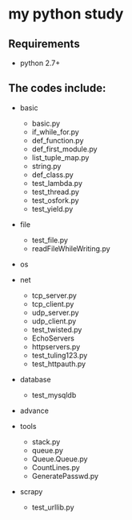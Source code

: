 my python study
======================================


Requirements
------------
* python 2.7+

The codes include:
------------
* basic
    - basic.py
    - if_while_for.py
    - def_function.py
    - def_first_module.py
    - list_tuple_map.py
    - string.py
    - def_class.py
    - test_lambda.py
    - test_thread.py
    - test_osfork.py
    - test_yield.py
* file
    - test_file.py
    - readFileWhileWriting.py

* os

* net
    - tcp_server.py
    - tcp_client.py
    - udp_server.py
    - udp_client.py
    - test_twisted.py
    - EchoServers
    - httpservers.py
    - test_tuling123.py
    - test_httpauth.py
  
* database
    - test_mysqldb
	
* advance

* tools
    - stack.py
    - queue.py
    - Queue.Queue.py
    - CountLines.py
    - GeneratePasswd.py

* scrapy
    - test_urllib.py

